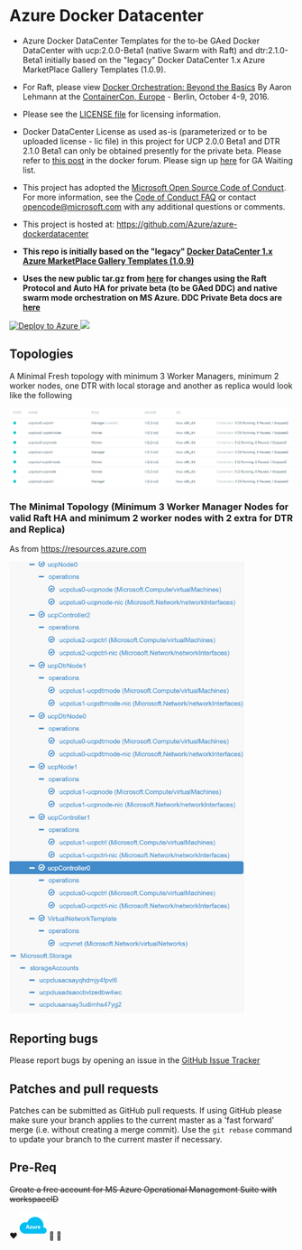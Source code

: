 

# Azure Docker Datacenter

* Azure Docker DataCenter Templates for the to-be GAed Docker DataCenter with  ucp:2.0.0-Beta1 (native Swarm with Raft) and dtr:2.1.0-Beta1 initially based on the "legacy" Docker DataCenter 1.x Azure MarketPlace Gallery Templates (1.0.9). 

* For Raft, please view [Docker Orchestration: Beyond the Basics](http://events.linuxfoundation.org/sites/events/files/slides/Docker_Orchestration-Aaron_Lehmann.pdf) By Aaron Lehmann at the [ContainerCon, Europe](http://events.linuxfoundation.org/events/containercon-europe/program/slides) - Berlin, October 4-9, 2016.

* Please see the [LICENSE file](https://github.com/Azure/azure-dockerdatacenter/blob/master/LICENSE) for licensing information. 
 * Docker DataCenter License as used as-is (parameterized or to be uploaded license - lic file) in this project for UCP 2.0.0 Beta1 and DTR 2.1.0 Beta1 can only be obtained presently for the private beta. Please refer to [this post](https://forums.docker.com/t/docker-datacenter-on-engine-1-12-private-beta/23232/1) in the docker forum. Please sign up [here](https://goo.gl/UTG895) for GA Waiting list.

* This project has adopted the [Microsoft Open Source Code of Conduct](https://opensource.microsoft.com/codeofconduct/). For more information, see the [Code of Conduct FAQ](https://opensource.microsoft.com/codeofconduct/faq/) or contact [opencode@microsoft.com](mailto:opencode@microsoft.com) with any additional questions or comments.

* This project is hosted at: https://github.com/Azure/azure-dockerdatacenter

* **This repo is initially based on the "legacy" [Docker DataCenter 1.x Azure MarketPlace Gallery Templates (1.0.9)](https://gallery.azure.com/artifact/20151001/docker.dockerdatacenterdocker-datacenter.1.0.9/Artifacts/mainTemplate.json)**

* **Uses the new public tar.gz from [here](https://packages.docker.com/caas/ucp-2.0.0-beta1_dtr-2.1.0-beta1.tar.gz) for changes using the Raft Protocol and Auto HA for private beta (to be GAed DDC) and native swarm mode orchestration on MS Azure. DDC Private Beta docs are [here](https://beta.docker.com/docs/ddc)**

<a href="https://portal.azure.com/#create/Microsoft.Template/uri/https%3A%2F%2Fraw.githubusercontent.com%2FAzure%2Fazure-dockerdatacenter%2Fmaster%2Fazuredeploy.json" target="_blank">
   <img alt="Deploy to Azure" src="http://azuredeploy.net/deploybutton.png"/>
</a>

<a href="http://armviz.io/#/?load=https%3A%2F%2Fraw.githubusercontent.com%2FAzure%2Fazure-dockerdatacenter%2Fmaster%2Fazuredeploy.json" target="_blank">  
<img src="http://armviz.io/visualizebutton.png"/> </a> 

## Topologies

A Minimal Fresh topology with minimum 3 Worker Managers, minimum 2 worker nodes, one DTR with local storage and another as replica would look like the following

![Azure DDC Miminal Topology](https://raw.githubusercontent.com/Azure/azure-dockerdatacenter/master/MinimalFresh.png)

### The Minimal Topology (Minimum 3 Worker Manager Nodes for valid Raft HA and minimum 2 worker nodes with 2 extra for DTR and Replica)
 As from https://resources.azure.com 
 
<img src="https://raw.githubusercontent.com/Azure/azure-dockerdatacenter/master/MinimalTopology.png" width="416" height="800" />
 
## Reporting bugs

Please report bugs  by opening an issue in the [GitHub Issue Tracker](https://github.com/Azure/azure-dockerdatacenter/issues)

## Patches and pull requests

Patches can be submitted as GitHub pull requests. If using GitHub please make sure your branch applies to the current master as a 'fast forward' merge (i.e. without creating a merge commit). Use the `git rebase` command to update your branch to the current master if necessary.

## Pre-Req
~~Create a free account for MS Azure Operational Management Suite with workspaceID~~

:heart: ![Azure Subscription Icon](https://raw.githubusercontent.com/Azure/azure-dockerdatacenter/master/Azure.png) :penguin: :whale:


